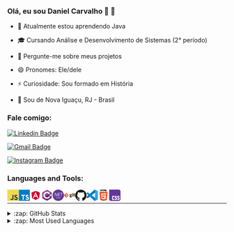 ### Olá, eu sou Daniel Carvalho 👋 👋

- 🌱 Atualmente estou aprendendo Java

- 🎓 Cursando Análise e Desenvolvimento de Sistemas (2° período)

- 💬 Pergunte-me sobre meus projetos

- 😄 Pronomes: Ele/dele

- ⚡ Curiosidade: Sou formado em História

- 📍 Sou de Nova Iguaçu, RJ - Brasil

### Fale comigo:

[![Linkedin Badge](https://img.shields.io/badge/-LinkedIn-blue?style=flat&logo=Linkedin&logoColor=white)](https://www.linkedin.com/in/daniel-carvalho-dev/)


[![Gmail Badge](https://img.shields.io/badge/-Gmail-c14438?style=flat&logo=Gmail&logoColor=white&link=mailto:danielscg2012@gmail.com)](mailto:danielscg2012@gmail.com)

[![Instagram Badge](https://img.shields.io/badge/Instagram-E4405F?style&logo=Instagram&logoColor=white&link=https://www.instagram.com/danielcgy/)](https://www.instagram.com/danielcgy/)


### Languages and Tools:



<img align="left" alt="JavaScript" width="26px" src="https://raw.githubusercontent.com/github/explore/80688e429a7d4ef2fca1e82350fe8e3517d3494d/topics/javascript/javascript.png" />

<img align="left" alt="React" width="26px" src="https://raw.githubusercontent.com/devicons/devicon/master/icons/typescript/typescript-plain.svg" />
<img align="left" alt="React" width="26px" src="https://raw.githubusercontent.com/github/explore/80688e429a7d4ef2fca1e82350fe8e3517d3494d/topics/angular/angular.png" />
<img align="left" alt="React" width="26px" src="https://raw.githubusercontent.com/devicons/devicon/master/icons/csharp/csharp-original.svg" />


<img align="left" alt="React" width="26px" src="https://raw.githubusercontent.com/devicons/devicon/master/icons/dotnetcore/dotnetcore-original.svg" />
<img align="left" alt="Git" width="26px" src="https://raw.githubusercontent.com/github/explore/80688e429a7d4ef2fca1e82350fe8e3517d3494d/topics/git/git.png" />
<img align="left" alt="GitHub" width="26px" src="https://raw.githubusercontent.com/github/explore/78df643247d429f6cc873026c0622819ad797942/topics/github/github.png" />
<img align="left" alt="Visual Studio Code" width="26px" src="https://raw.githubusercontent.com/github/explore/80688e429a7d4ef2fca1e82350fe8e3517d3494d/topics/visual-studio-code/visual-studio-code.png" />

<img align="left" alt="HTML5" width="26px" src="https://raw.githubusercontent.com/github/explore/80688e429a7d4ef2fca1e82350fe8e3517d3494d/topics/html/html.png" />

<img align="left" alt="CSS3" width="26px" src="https://raw.githubusercontent.com/github/explore/80688e429a7d4ef2fca1e82350fe8e3517d3494d/topics/css/css.png" />


<br />

---

<details>
  <summary>:zap: GitHub Stats</summary>

  <img align="left" alt="Daniel GitHub Stats" src="https://github-readme-stats.vercel.app/api?username=DanieelCarvalho&theme=dark&show_icons=true" />

</details>

<details>
  <summary>:zap: Most Used Languages</summary>

<img align="left" alt="Daniel GitHub Top Languages" src="https://github-readme-stats.vercel.app/api/top-langs/?username=DanieelCarvalho&layout=compact&theme=dark" />

</details>

